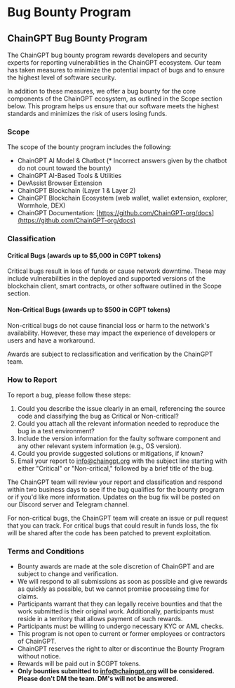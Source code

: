 # Bug Bounty Program

## ChainGPT Bug Bounty Program

The ChainGPT bug bounty program rewards developers and security experts for reporting vulnerabilities in the ChainGPT ecosystem. Our team has taken measures to minimize the potential impact of bugs and to ensure the highest level of software security.

In addition to these measures, we offer a bug bounty for the core components of the ChainGPT ecosystem, as outlined in the Scope section below. This program helps us ensure that our software meets the highest standards and minimizes the risk of users losing funds.



### Scope

The scope of the bounty program includes the following:

* ChainGPT AI Model & Chatbot (\* Incorrect answers given by the chatbot do not count toward the bounty)
* ChainGPT AI-Based Tools & Utilities
* DevAssist Browser Extension
* ChainGPT Blockchain (Layer 1 & Layer 2)
* ChainGPT Blockchain Ecosystem (web wallet, wallet extension, explorer, Wormhole, DEX)
* ChainGPT Documentation: [https://github.com/ChainGPT-org/docs](https://github.com/ChainGPT-org/docs)



### Classification

#### Critical Bugs (awards up to $5,000 in CGPT tokens)

Critical bugs result in loss of funds or cause network downtime. These may include vulnerabilities in the deployed and supported versions of the blockchain client, smart contracts, or other software outlined in the Scope section.

#### Non-Critical Bugs (awards up to $500 in CGPT tokens)

Non-critical bugs do not cause financial loss or harm to the network's availability. However, these may impact the experience of developers or users and have a workaround.

Awards are subject to reclassification and verification by the ChainGPT team.



### How to Report

To report a bug, please follow these steps:

1. Could you describe the issue clearly in an email, referencing the source code and classifying the bug as Critical or Non-critical?
2. Could you attach all the relevant information needed to reproduce the bug in a test environment?
3. Include the version information for the faulty software component and any other relevant system information (e.g., OS version).
4. Could you provide suggested solutions or mitigations, if known?
5. Email your report to info@chaingpt.org with the subject line starting with either "Critical" or "Non-critical," followed by a brief title of the bug.

The ChainGPT team will review your report and classification and respond within two business days to see if the bug qualifies for the bounty program or if you'd like more information. Updates on the bug fix will be posted on our Discord server and Telegram channel.&#x20;

For non-critical bugs, the ChainGPT team will create an issue or pull request that you can track. For critical bugs that could result in funds loss, the fix will be shared after the code has been patched to prevent exploitation.



### Terms and Conditions

* Bounty awards are made at the sole discretion of ChainGPT and are subject to change and verification.
* We will respond to all submissions as soon as possible and give rewards as quickly as possible, but we cannot promise processing time for claims.
* Participants warrant that they can legally receive bounties and that the work submitted is their original work. Additionally, participants must reside in a territory that allows payment of such rewards.
* Participants must be willing to undergo necessary KYC or AML checks.
* This program is not open to current or former employees or contractors of ChainGPT.
* ChainGPT reserves the right to alter or discontinue the Bounty Program without notice.
* Rewards will be paid out in $CGPT tokens.
* **Only bounties submitted to info@chaingpt.org will be considered. Please don't DM the team. DM's will not be answered.**&#x20;
